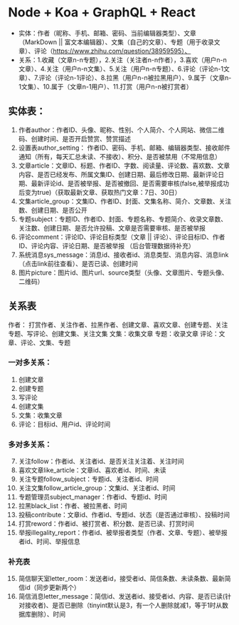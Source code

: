 # Node + Koa + GraphQL + React
- 实体：作者（昵称、手机、邮箱、密码、当前编辑器类型）、文章（MarkDown || 富文本编辑器）、文集（自己的文章）、专题（用于收录文章）、评论（https://www.zhihu.com/question/38959595）、
- 关系：1.收藏（文章n-n专题），2.关注（关注者n-n作者），3.喜欢（用户n-n文章）、4.关注（用户n-n文集）、5.关注（用户n-n专题）、6.评论（评论n-1文章）、7.评论（评论n-1评论）、8.拉黑（用户n-n被拉黑用户）、9.属于（文章n-1文集）、10.属于（文章n-1用户）、11.打赏（用户n-n被打赏者）
## 实体表：
1. 作者author：作者ID、头像、昵称、性别、个人简介、个人网站、微信二维码、创建时间、是否开启赞赏、赞赏描述
2. 设置表author_setting： 作者ID、密码、手机、邮箱、编辑器类型、接收邮件通知（所有，每天汇总未读、不接收）、积分、是否被禁用（不常用信息）
2. 文章article：文章ID、标题、作者ID、字数、阅读量、评论数、喜欢数、文章内容、是否已经发布、所属文集ID、创建日期、最后修改日期、最新评论日期、最新评论id、是否被举报、是否被撤回、是否需要审核(false,被举报成功后变为true)（获取最新文章、获取热门文章：7日、30日）
3. 文集article_group：文集ID、作者ID、封面、文集名称、简介、文章数、关注数、创建日期、是否公开
4. 专题subject：专题ID、作者ID、封面、专题名称、专题简介、收录文章数、关注数、创建日期、是否允许投稿、文章是否需要审核、是否被举报
5. 评论comment：评论ID、评论目标类型（文章 || 评论）、评论目标ID、作者ID、评论内容、评论日期、是否被举报
（后台管理数据待补充）
6. 系统消息sys_message：消息id、接收者id、消息类型、消息内容、消息link（点击link前往查看）、是否已读、创建时间
7. 图片picture：图片id、图片url、source类型（头像、文章图片、专题头像、二维码）
## 关系表
作者： 打赏作者、关注作者、拉黑作者、创建文章、喜欢文章、创建专题、关注专题、写评论、创建文集、关注文集
文集：收集文章
专题：收录文章
评论：文章、评论、文集、专题
### 一对多关系：
1. 创建文章
2. 创建专题
3. 写评论
4. 创建文集
5. 文集：收集文章
6. 评论：目标id、用户id、评论时间
### 多对多关系：
7. 关注follow：作者id、关注者id、是否关注关注着、关注时间
8. 喜欢文章like_article：文章id、喜欢者id、时间、未读
9. 关注专题follow_subject：专题id、关注者id、时间
10. 关注文集follow_article_group：文集id、关注者id、时间
11. 专题管理员subject_manager：作者id、专题id、时间
12. 拉黑black_list：作者、被拉黑者、时间
13. 投稿contribute：文章id、作者id、专题id、状态（是否通过审核）、投稿时间
14. 打赏reword：作者id、被打赏者、积分数、是否已读、打赏时间
15. 举报illegality_report：作者id、被举报者类型（作者、文章、专题）、被举报者id、时间、举报信息
### 补充表
15. 简信聊天室letter_room：发送者id，接受者id、简信条数、未读条数、最新简信id（同步更新两个）
16. 简信消息letter_message：简信id、发送者id、接受者id、内容、是否已读(针对接收者)、是否已删除（tinyint默认是3，有一个人删除就减1，等于1时从数据库删除）、时间









